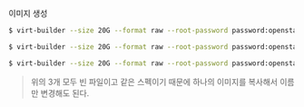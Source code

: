 

이미지 생성
```bash
$ virt-builder --size 20G --format raw --root-password password:openstack -o /var/lib/libvirt/images/osp-ansible.qcow2 centos-7.5

$ virt-builder --size 20G --format raw --root-password password:openstack -o /var/lib/libvirt/images/osp-compute.qcow2 centos-7.5

$ virt-builder --size 20G --format raw --root-password password:openstack -o /var/lib/libvirt/images/osp-control.qcow2 centos-7.5
```

> 위의 3개 모두 빈 파일이고 같은 스펙이기 때문에 하나의 이미지를 복사해서 이름만 변경해도 된다.

```

```
<!--stackedit_data:
eyJoaXN0b3J5IjpbLTE0NTcwNTQzNSwtMTk1OTUzNzE3OSwxMz
Q3MTQ3MDU5LC0yMDg4NzQ2NjEyLDczMDk5ODExNl19
-->